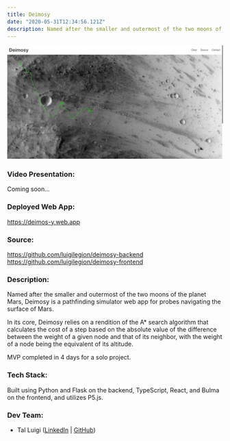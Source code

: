 ```yaml
---
title: Deimosy
date: "2020-05-31T12:34:56.121Z"
description: Named after the smaller and outermost of the two moons of the planet Mars, Deimosy is a pathfinding simulator web app for probes navigating the surface of Mars.
---
```


![Deimosy Screenshot](./deimosy.png)

### Video Presentation:

Coming soon...

### Deployed Web App:

https://deimos-y.web.app

### Source:

https://github.com/luigilegion/deimosy-backend
https://github.com/luigilegion/deimosy-frontend

### Description:

Named after the smaller and outermost of the two moons of the planet Mars, Deimosy is a pathfinding simulator web app for probes navigating the surface of Mars.

In its core, Deimosy relies on a rendition of the A\* search algorithm that calculates the cost of a step based on the absolute value of the difference between the weight of a given node and that of its neighbor, with the weight of a node being the equivalent of its altitude.

MVP completed in 4 days for a solo project.

### Tech Stack:

Built using Python and Flask on the backend, TypeScript, React, and Bulma on the frontend, and utilizes P5.js.

### Dev Team:

- Tal Luigi ([LinkedIn](https://www.linkedin.com/in/talluigi) | [GitHub](https://github.com/luigilegion))
